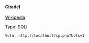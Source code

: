 #### Citadel

[Wikipedia](https://en.wikipedia.org/wiki/Citadel_%28malware%29)

Type: SQLi
```
Vuln: http://localhost/cp.php?bots=1
```
